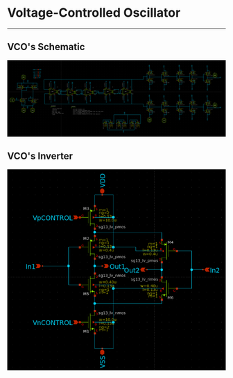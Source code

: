 # Voltage-Controlled Oscillator
-------------------------------
## VCO's Schematic
![VCO schematic](images/VCO.png)

## VCO's Inverter
![VCO inverter](images/inv_VCO.png)

